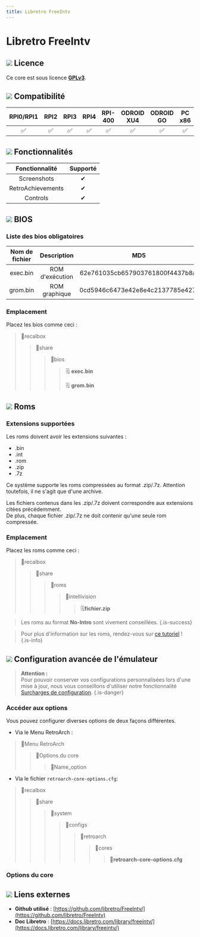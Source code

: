 ```yaml
---
title: Libretro FreeIntv
---
```


# Libretro FreeIntv



## ![](/migration-images/emulateurs/consoles-de-salon/intellivision/gerald-g-parchment-background-or-border-5.svg) Licence

Ce core est sous licence [**GPLv3**](https://github.com/libretro/FreeIntv/blob/master/LICENSE).

## ![](/migration-images/emulateurs/consoles-de-salon/intellivision/compatibility.png) Compatibilité

| RPI0/RPI1 | RPI2 | RPI3 | RPI4 | RPI-400 | ODROID XU4 | ODROID GO | PC x86 | PC X86\_64 |
| :---: | :---: | :---: | :---: | :---: | :---: | :---: | :---: | :---: |
| ✅ | ✅ | ✅ | ✅ | ✅ | ✅ | ✅ | ✅ | ✅ |

## ![](/migration-images/emulateurs/consoles-de-salon/intellivision/cogwheel-145804_640.png) Fonctionnalités

| Fonctionnalité | Supporté |
| :---: | :---: |
| Screenshots | ✔ |
| RetroAchievements | ✔ |
| Controls | ✔ |

## ![](/migration-images/emulateurs/consoles-de-salon/intellivision/tqfp32.svg) BIOS

### Liste des bios obligatoires

| Nom de fichier | Description | MD5 | Fourni |
| :---: | :---: | :---: | :---: |
| exec.bin | ROM d'exécution | 62e761035cb657903761800f4437b8af | ❌ |
| grom.bin | ROM graphique | 0cd5946c6473e42e8e4c2137785e427f | ❌ |

### Emplacement

Placez les bios comme ceci :

> 📁recalbox
>
> > 📁share
> >
> > > 📁bios
> > >
> > > > 🗒 **exec.bin**
> > > >
> > > > 🗒 **grom.bin**

## ![](/migration-images/emulateurs/consoles-de-salon/intellivision/rom-30098_640.png) Roms

### **Extensions supportées**

Les roms doivent avoir les extensions suivantes :

* .bin
* .int
* .rom
* .zip
* .7z

Ce système supporte les roms compressées au format .zip/.7z. Attention toutefois, il ne s'agit que d'une archive.

Les fichiers contenus dans les .zip/.7z doivent correspondre aux extensions citées précédemment.  
De plus, chaque fichier .zip/.7z ne doit contenir qu'une seule rom compressée.

### **Emplacement**

Placez les roms comme ceci : 

> 📁recalbox
>
> > 📁share
> >
> > > 📁roms
> > >
> > > > 📁intellivision
> > > >
> > > > > 🗒**fichier.zip**


>Les roms au format **No-Intro** sont vivement conseillées.
{.is-success}


>Pour plus d'information sur les roms, rendez-vous sur [ce tutoriel](/fr/tutoriels/jeux/generalite/les-roms-et-les-isos) !
{.is-info}

## ![](/migration-images/emulateurs/consoles-de-salon/intellivision/hammer-28636_640.png) Configuration avancée de l'émulateur


>**Attention :**  
>Pour pouvoir conserver vos configurations personnalisées lors d'une mise à jour, nous vous conseillons d'utiliser notre fonctionnalité [Surcharges de configuration](/fr/usage-avance/surcharge-de-configuration).
{.is-danger}

### Accéder aux options

Vous pouvez configurer diverses options de deux façons différentes.

* Via le Menu RetroArch :

> 📁Menu RetroArch
>
> > 📁Options du core
> >
> > > 🧩Name\_option

* Via le fichier `retroarch-core-options.cfg`:

> 📁recalbox
>
> > 📁share
> >
> > > 📁system
> > >
> > > > 📁configs
> > > >
> > > > > 📁retroarch
> > > > >
> > > > > > 📁cores
> > > > > >
> > > > > > > 🧩**retroarch-core-options.cfg**

### Options du core

## ![](/migration-images/emulateurs/consoles-de-salon/intellivision/kisspng-web-development-world-wide-web-computer-icons-webs-world-wide-web-icon-png-5ab05c24477216.4540070115215073642927.png) Liens externes

* **Github utilisé** : [https://github.com/libretro/FreeIntv/](https://github.com/libretro/FreeIntv)
* **Doc Libretro** : [https://docs.libretro.com/library/freeintv/](https://docs.libretro.com/library/freeintv/)


